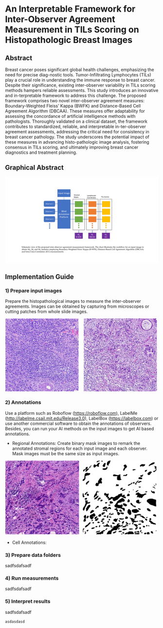 
# An Interpretable Framework for Inter-Observer Agreement Measurement in TILs Scoring on Histopathologic Breast Images

## Abstract
Breast cancer poses significant global health challenges, emphasizing the need for precise diag-nostic tools. Tumor-Infiltrating Lymphocytes (TILs) play a crucial role in understanding the immune response to breast cancer. Despite their significance, existing inter-observer variability in TILs scoring methods hampers reliable assessments. This study introduces an innovative and in-terpretable framework to address this challenge. The proposed framework comprises two novel inter-observer agreement measures: Boundary-Weighted Fleiss’ Kappa (BWFK) and Distance-Based Cell Agreement Algorithm (DBCAA). These measures offer adaptability for assessing the concordance of artificial intelligence methods with pathologists. Thoroughly validated on a clinical dataset, the framework contributes to standardized, reliable, and interpretable in-ter-observer agreement assessments, addressing the critical need for consistency in breast cancer pathology. The study underscores the potential impact of these measures in advancing histo-pathologic image analysis, fostering consensus in TILs scoring, and ultimately improving breast cancer diagnostics and treatment planning.

## Graphical Abstract
![Graphical Abstract](images/Gaphical_Abstract.png)

## Implementation Guide

### 1) Prepare input images
Prepare the histopathological images to measure the inter-observer agreements. Images can be obtained by capturing from microscopes or cutting patches from whole slide images.

<img src="images/input_images.png" width="500">

### 2) Annotations
Use a platform such as Roboflow (https://roboflow.com), LabelMe (http://labelme.csail.mit.edu/Release3.0), LabelBox (https://labelbox.com) or use another commercial software to obtain the annotations of observers. Besides, you can run your AI methods on the input images to get AI based annotations. 
* Regional Annotations: Create binary mask images to remark the annotated stromal regions for each input image and each observer. Mask images must be the same size as input images. 
<img src="images/sample_image_mask.png" width="500">

* Cell Annotations: 

### 3) Prepare data folders
sadfsdafsadf

### 4) Run measurements
sadfsdafsadf

### 5) Interpret results
sadfsdafsadf


```
asdasdasd
```
